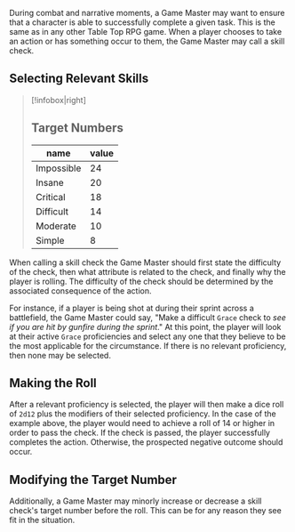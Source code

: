 During combat and narrative moments, a Game Master may want to ensure that a character is able to successfully complete a given task. This is the same as in any other Table Top RPG game. When a player chooses to take an action or has something occur to them, the Game Master may call a skill check. 

## Selecting Relevant Skills
> [!infobox|right]
> ## Target Numbers
> | name | value |
> | --- | --- |
> | Impossible | 24 |
> | Insane | 20 |
> | Critical | 18 |
> | Difficult | 14 |
> | Moderate | 10 |
> | Simple | 8 |

When calling a skill check the Game Master should first state the difficulty of the check, then what attribute is related to the check, and finally why the player is rolling. The difficulty of the check should be determined by the associated consequence of the action. 

For instance, if a player is being shot at during their sprint across a battlefield, the Game Master could say, "Make a difficult `Grace` check to *see if you are hit by gunfire during the sprint*." At this point, the player will look at their active `Grace` proficiencies and select any one that they believe to be the most applicable for the circumstance. If there is no relevant proficiency, then none may be selected.

## Making the Roll
After a relevant proficiency is selected, the player will then make a dice roll of `2d12` plus the modifiers of their selected proficiency. In the case of the example above, the player would need to achieve a roll of 14 or higher in order to pass the check. If the check is passed, the player successfully completes the action. Otherwise, the prospected negative outcome should occur.

## Modifying the Target Number
Additionally, a Game Master may minorly increase or decrease a skill check's target number before the roll. This can be for any reason they see fit in the situation. 